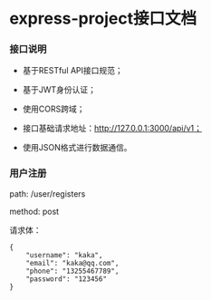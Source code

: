 # express-project接口文档

### 接口说明

* 基于RESTful API接口规范；

* 基于JWT身份认证；

* 使用CORS跨域；

* 接口基础请求地址：http://127.0.0.1:3000/api/v1；

* 使用JSON格式进行数据通信。

### 用户注册

path: /user/registers

method: post

请求体：

```
{
    "username": "kaka",
    "email": "kaka@qq.com",
    "phone": "13255467789",
    "password": "123456"
}
```


